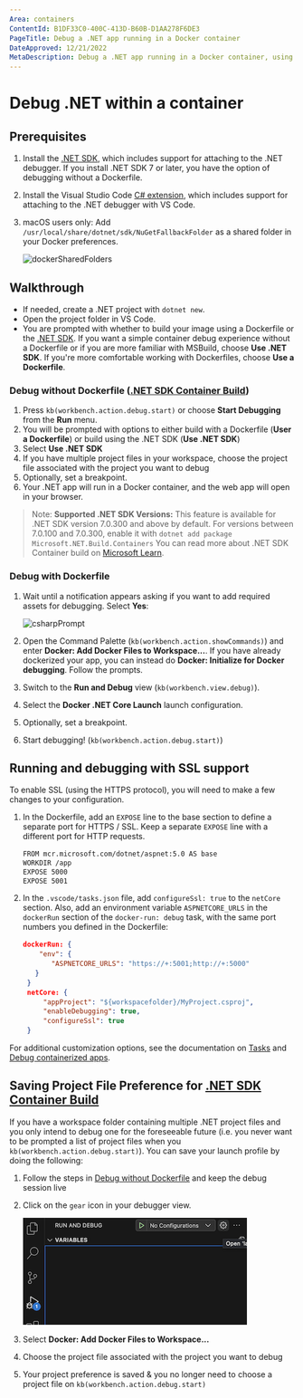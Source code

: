 ```yaml
---
Area: containers
ContentId: B1DF33C0-400C-413D-B60B-D1AA278F6DE3
PageTitle: Debug a .NET app running in a Docker container
DateApproved: 12/21/2022
MetaDescription: Debug a .NET app running in a Docker container, using Visual Studio Code.
---
```

# Debug .NET within a container

## Prerequisites

1. Install the [.NET SDK](https://www.microsoft.com/net/download), which includes support for attaching to the .NET debugger. If you install .NET SDK 7 or later,  you have the option of debugging without a Dockerfile.

2. Install the Visual Studio Code [C# extension](https://marketplace.visualstudio.com/items?itemName=ms-dotnettools.csharp), which includes support for attaching to the .NET debugger with VS Code.

3. macOS users only: Add `/usr/local/share/dotnet/sdk/NuGetFallbackFolder` as a shared folder in your Docker preferences.

    ![dockerSharedFolders](images/debug/mac-folders.png)

## Walkthrough

- If needed, create a .NET project with `dotnet new`.
- Open the project folder in VS Code.
- You are prompted with whether to build your image using a Dockerfile or the [.NET SDK](https://www.microsoft.com/net/download). If you want a simple container debug experience without a Dockerfile or if you are more familiar with MSBuild, choose **Use .NET SDK**. If you're more comfortable working with Dockerfiles, choose **Use a Dockerfile**.

### Debug without Dockerfile ([.NET SDK Container Build](https://learn.microsoft.com/en-us/dotnet/core/docker/publish-as-container))

1. Press `kb(workbench.action.debug.start)` or choose **Start Debugging** from the **Run** menu.
2. You will be prompted with options to either build with a Dockerfile (**User a Dockerfile**) or build using the .NET SDK (**Use .NET SDK**)
3. Select **Use .NET SDK**
4. If you have multiple project files in your workspace, choose the project file associated with the project you want to debug
5. Optionally, set a breakpoint.
6. Your .NET app will run in a Docker container, and the web app will open in your browser.

> Note: **Supported .NET SDK Versions:** This feature is available for .NET SDK version 7.0.300 and above by default. For versions between 7.0.100 and 7.0.300, enable it with `dotnet add package Microsoft.NET.Build.Containers` You can read more about .NET SDK Container build on [Microsoft Learn](https://learn.microsoft.com/en-us/dotnet/core/docker/publish-as-container).


### Debug with Dockerfile

1. Wait until a notification appears asking if you want to add required assets for debugging. Select **Yes**:

   ![csharpPrompt](images/debug/csharp-prompt.png)

2. Open the Command Palette (`kb(workbench.action.showCommands)`) and enter **Docker: Add Docker Files to Workspace...**. If you have already dockerized your app, you can instead do **Docker: Initialize for Docker debugging**. Follow the prompts.
3. Switch to the **Run and Debug** view (`kb(workbench.view.debug)`).
4. Select the **Docker .NET Core Launch** launch configuration.
5. Optionally, set a breakpoint.
6. Start debugging! (`kb(workbench.action.debug.start)`)

## Running and debugging with SSL support

To enable SSL (using the HTTPS protocol), you will need to make a few changes to your configuration.

1. In the Dockerfile, add an `EXPOSE` line to the base section to define a separate port for HTTPS / SSL. Keep a separate `EXPOSE` line with a different port for HTTP requests.

   ```docker
   FROM mcr.microsoft.com/dotnet/aspnet:5.0 AS base
   WORKDIR /app
   EXPOSE 5000
   EXPOSE 5001
   ```

1. In the `.vscode/tasks.json` file, add `configureSsl: true` to the `netCore` section. Also, add an environment variable `ASPNETCORE_URLS` in the `dockerRun` section of the `docker-run: debug` task, with the same port numbers you defined in the Dockerfile:

   ```json
   dockerRun: {
       "env": {
          "ASPNETCORE_URLS": "https://+:5001;http://+:5000"
      }
    }
    netCore: {
        "appProject": "${workspacefolder}/MyProject.csproj",
        "enableDebugging": true,
        "configureSsl": true
    }
   ```

For additional customization options, see the documentation on [Tasks](/docs/containers/reference.md) and [Debug containerized apps](/docs/containers/debug-common.md).

## Saving Project File Preference for [.NET SDK Container Build](https://learn.microsoft.com/en-us/dotnet/core/docker/publish-as-container)

If you have a workspace folder containing multiple .NET project files and you only intend to debug one for the foreseeable future (i.e. you never want to be prompted a list of project files when you `kb(workbench.action.debug.start)`). You can save your launch profile by doing the following:

1. Follow the steps in [Debug without Dockerfile](#debug-without-dockerfile-net-sdk-container-build) and keep the debug session live
2. Click on the `gear` icon in your debugger view.

   ![dockerSharedFolders](images/debug/debugger-scaffolding.png)

3. Select **Docker: Add Docker Files to Workspace...**
4. Choose the project file associated with the project you want to debug
5. Your project preference is saved & you no longer need to choose a project file on `kb(workbench.action.debug.start)`


